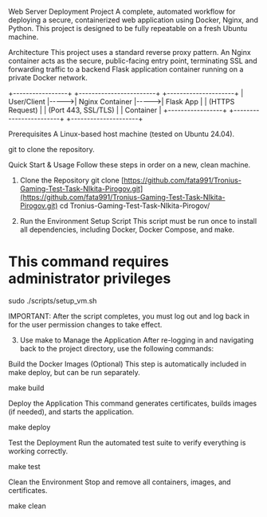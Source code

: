 Web Server Deployment Project
A complete, automated workflow for deploying a secure, containerized web application using Docker, Nginx, and Python. This project is designed to be fully repeatable on a fresh Ubuntu machine.

Architecture
This project uses a standard reverse proxy pattern. An Nginx container acts as the secure, public-facing entry point, terminating SSL and forwarding traffic to a backend Flask application container running on a private Docker network.

+-----------------+      +------------------------+      +---------------------+
|   User/Client   |----->|     Nginx Container    |----->|   Flask App         |
| (HTTPS Request) |      | (Port 443, SSL/TLS)    |      |   Container         |
+-----------------+      +------------------------+      +---------------------+

Prerequisites
A Linux-based host machine (tested on Ubuntu 24.04).

git to clone the repository.

Quick Start & Usage
Follow these steps in order on a new, clean machine.

1. Clone the Repository
git clone [https://github.com/fata991/Tronius-Gaming-Test-Task-NIkita-Pirogov.git](https://github.com/fata991/Tronius-Gaming-Test-Task-NIkita-Pirogov.git)
cd Tronius-Gaming-Test-Task-NIkita-Pirogov/

2. Run the Environment Setup Script
This script must be run once to install all dependencies, including Docker, Docker Compose, and make.

# This command requires administrator privileges
sudo ./scripts/setup_vm.sh

IMPORTANT: After the script completes, you must log out and log back in for the user permission changes to take effect.

3. Use make to Manage the Application
After re-logging in and navigating back to the project directory, use the following commands:

Build the Docker Images (Optional)
This step is automatically included in make deploy, but can be run separately.

make build

Deploy the Application
This command generates certificates, builds images (if needed), and starts the application.

make deploy

Test the Deployment
Run the automated test suite to verify everything is working correctly.

make test

Clean the Environment
Stop and remove all containers, images, and certificates.

make clean

